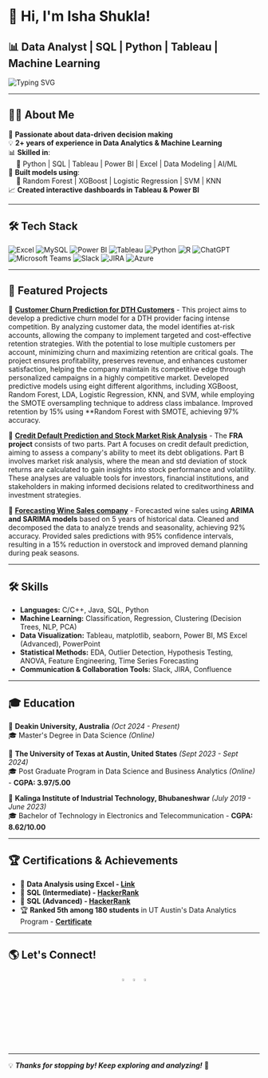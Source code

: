 # 👋 Hi, I'm Isha Shukla!


## 📊 Data Analyst | SQL | Python | Tableau | Machine Learning  

![Typing SVG](https://readme-typing-svg.herokuapp.com?font=Fira+Code&pause=1000&color=36BCF7&width=600&lines=Turning+Data+into+Actionable+Insights!;SQL+%7C+Python+%7C+Tableau+%7C+Power+BI+%7C+ML;Passionate+about+Data+Analytics+and+Visualization!+🚀)  

---

## 👩‍💻 About Me  
🚀 **Passionate about data-driven decision making**  
💡 **2+ years of experience in Data Analytics & Machine Learning**  
📊 **Skilled in**:  
&nbsp;&nbsp;&nbsp;&nbsp;🔹 Python | SQL | Tableau | Power BI | Excel | Data Modeling | AI/ML <br>
🌟 **Built models using**:  
&nbsp;&nbsp;&nbsp;&nbsp;🎯 Random Forest | XGBoost | Logistic Regression | SVM | KNN<br>
📈 **Created interactive dashboards in Tableau & Power BI**  

---

## 🛠 Tech Stack
<p>
  <img alt="Excel" src="https://img.shields.io/badge/-Excel-217346?style=flat-square&logo=google-sheets&logoColor=white" />
  <img alt="MySQL" src="https://img.shields.io/badge/-SQL-3776AB?style=flat-square&logo=mysql&logoColor=white" />
  <img alt="Power BI" src="https://img.shields.io/badge/-Power%20BI-F2C811?style=flat-square&logo=power-bi&logoColor=black" />
  <img alt="Tableau" src="https://img.shields.io/badge/-Tableau-E97627?style=flat-square&logo=tableau&logoColor=white" />
  <img alt="Python" src="https://img.shields.io/badge/-Python-3776AB?style=flat-square&logo=python&logoColor=white" />
  <img alt="R" src="https://img.shields.io/badge/-R-276DC3?style=flat-square&logo=r&logoColor=white" />
  <img alt="ChatGPT" src="https://img.shields.io/badge/-ChatGPT-00A67E?style=flat-square&logo=openai&logoColor=white" />
  <img alt="Microsoft Teams" src="https://img.shields.io/badge/-Microsoft%20Teams-6264A7?style=flat-square&logo=microsoft-teams&logoColor=white" />
  <img alt="Slack" src="https://img.shields.io/badge/-Slack-4A154B?style=flat-square&logo=slack&logoColor=white" />
  <img alt="JIRA" src="https://img.shields.io/badge/-JIRA-0052CC?style=flat-square&logo=jirasoftware&logoColor=white" />
  <img alt="Azure" src="https://img.shields.io/badge/-Azure-0189D6?style=flat-square&logo=azure-icon&logoColor=white" />
</p>

---

## 📌 Featured Projects  
🔹 **[Customer Churn Prediction for DTH Customers](https://github.com/Isha03Shukla/Capstone-Project-Customer-Churn)** - This project aims to develop a predictive churn model for a DTH provider facing intense competition. By analyzing customer data, the model identifies at-risk accounts, allowing the company to implement targeted and cost-effective retention strategies. With the potential to lose multiple customers per account, minimizing churn and maximizing retention are critical goals. The project ensures profitability, preserves revenue, and enhances customer satisfaction, helping the company maintain its competitive edge through personalized campaigns in a highly competitive market. Developed predictive models using eight different algorithms, including XGBoost, Random Forest, LDA, Logistic Regression, KNN, and SVM, while employing the SMOTE oversampling technique to address class imbalance. Improved retention by 15% using **Random Forest with SMOTE, achieving 97% accuracy.

🔹 **[Credit Default Prediction and Stock Market Risk Analysis](https://github.com/Isha03Shukla/Finance-and-Risk-Analytics)** - The **FRA project** consists of two parts. Part A focuses on credit default prediction, aiming to assess a company's ability to meet its debt obligations. Part B involves market risk analysis, where the mean and std deviation of stock returns are calculated to gain insights into stock performance and volatility. These analyses are valuable tools for investors, financial institutions, and stakeholders in making informed decisions related to creditworthiness and investment strategies.

🔹 **[Forecasting Wine Sales company](https://github.com/Isha03Shukla/Time-Series-Analysis---Forecasting-Wine-Sales-for-ABC-Estate-Wines-company)** - Forecasted wine sales using **ARIMA and SARIMA models** based on 5 years of historical data. Cleaned and decomposed the data to analyze trends and seasonality, achieving 92% accuracy. Provided sales predictions with 95% confidence intervals, resulting in a 15% reduction in overstock and improved demand planning during peak seasons.

---
## 🛠 Skills  
- **Languages:** C/C++, Java, SQL, Python  
- **Machine Learning:** Classification, Regression, Clustering (Decision Trees, NLP, PCA)  
- **Data Visualization:** Tableau, matplotlib, seaborn, Power BI, MS Excel (Advanced), PowerPoint  
- **Statistical Methods:** EDA, Outlier Detection, Hypothesis Testing, ANOVA, Feature Engineering, Time Series Forecasting  
- **Communication & Collaboration Tools:** Slack, JIRA, Confluence  

---

## 🎓 Education  
📌 **Deakin University, Australia** *(Oct 2024 - Present)*  
🎓 Master's Degree in Data Science *(Online)*  

📌 **The University of Texas at Austin, United States** *(Sept 2023 - Sept 2024)*  
🎓 Post Graduate Program in Data Science and Business Analytics *(Online)* - **CGPA: 3.97/5.00**  

📌 **Kalinga Institute of Industrial Technology, Bhubaneshwar** *(July 2019 - June 2023)*  
🎓 Bachelor of Technology in Electronics and Telecommunication - **CGPA: 8.62/10.00**  

---

## 🏆 Certifications & Achievements  
- 🏅 **Data Analysis using Excel - [Link](https://drive.google.com/file/d/12f-9hRBIKwLAQNkW5BYDM-b4dSrjB4za/view?usp=sharing)**  
- 🏅 **SQL (Intermediate) - [HackerRank](https://www.hackerrank.com/certificates/292eb4845c20)**  
- 🏅 **SQL (Advanced) - [HackerRank](https://www.hackerrank.com/certificates/940a1fd2fdab)**  
- 🏆 **Ranked 5th among 180 students** in UT Austin's Data Analytics Program - **[Certificate](https://drive.google.com/file/d/1ewu6lVY8S54fZe0z9KLER44fi00S4W54/view?usp=sharing)**  

---

## 🌎 Let's Connect!  
<p align="center">
  <a href="https://www.linkedin.com/in/isha-shukla-184250211/"><img src="https://img.icons8.com/color/48/000000/linkedin.png" width="3.5%" alt="LinkedIn"/></a>    
  <a href="mailto:isha03shukla04@gmail.com"><img src="https://img.icons8.com/fluent/48/000000/gmail.png" width="3.5%" alt="Gmail"/></a>  
  <a href="https://github.com/Isha03Shukla"><img src="https://img.icons8.com/?size=100&id=bVGqATNwfhYq&format=png&color=000000" width="3.5%" alt="GitHub"/></a>
</p>  

---

💡 **_Thanks for stopping by! Keep exploring and analyzing!_** 🚀  
